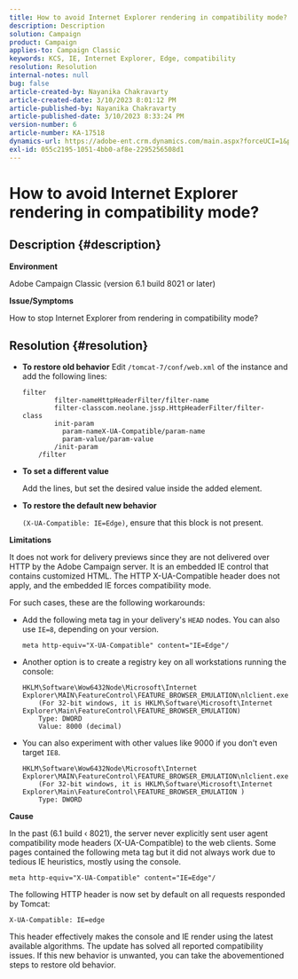 ```yaml
---
title: How to avoid Internet Explorer rendering in compatibility mode?
description: Description
solution: Campaign
product: Campaign
applies-to: Campaign Classic
keywords: KCS, IE, Internet Explorer, Edge, compatibility
resolution: Resolution
internal-notes: null
bug: false
article-created-by: Nayanika Chakravarty
article-created-date: 3/10/2023 8:01:12 PM
article-published-by: Nayanika Chakravarty
article-published-date: 3/10/2023 8:33:24 PM
version-number: 6
article-number: KA-17518
dynamics-url: https://adobe-ent.crm.dynamics.com/main.aspx?forceUCI=1&pagetype=entityrecord&etn=knowledgearticle&id=f074514c-7ebf-ed11-83ff-6045bd006b3d
exl-id: 055c2195-1051-4bb0-af8e-2295256508d1
---
```

# How to avoid Internet Explorer rendering in compatibility mode?

## Description {#description}


<b>Environment</b>

Adobe Campaign Classic (version 6.1 build 8021 or later)

<b>Issue/Symptoms</b>

How to stop Internet Explorer from rendering in compatibility mode?


## Resolution {#resolution}


- <b>To restore old behavior</b>
    Edit `/tomcat-7/conf/web.xml` of the instance and add the following lines:


    ```
    filter
            filter-nameHttpHeaderFilter/filter-name
            filter-classcom.neolane.jssp.HttpHeaderFilter/filter-    class
            init-param
              param-nameX-UA-Compatible/param-name
              param-value/param-value
            /init-param
        /filter
    ```

- <b>To set a different value</b>

    Add the lines, but set the desired value inside the added element.
- <b>To restore the default new behavior</b>

    `(X-UA-Compatible: IE=Edge)`, ensure that this block is not present.


<b>Limitations</b>

It does not work for delivery previews since they are not delivered over HTTP by the Adobe Campaign server. It is an embedded IE control that contains customized HTML. The HTTP X-UA-Compatible header does not apply, and the embedded IE forces compatibility mode.

For such cases, these are the following workarounds:

- Add the following meta tag in your delivery's `HEAD` nodes. You can also use `IE=8`, depending on your version.<br>

    ```
    meta http-equiv="X-UA-Compatible" content="IE=Edge"/
    ```

- Another option is to create a registry key on all workstations running the console:


    ```
    HKLM\Software\Wow6432Node\Microsoft\Internet Explorer\MAIN\FeatureControl\FEATURE_BROWSER_EMULATION\nlclient.exe
        (For 32-bit windows, it is HKLM\Software\Microsoft\Internet Explorer\Main\FeatureControl\FEATURE_BROWSER_EMULATION)
        Type: DWORD
        Value: 8000 (decimal)
    ```
    
- You can also experiment with other values like 9000 if you don't even target `IE8`.


    ```
    HKLM\Software\Wow6432Node\Microsoft\Internet Explorer\MAIN\FeatureControl\FEATURE_BROWSER_EMULATION\nlclient.exe
        (For 32-bit windows, it is HKLM\Software\Microsoft\Internet Explorer\Main\FeatureControl\FEATURE_BROWSER_EMULATION )
        Type: DWORD
    ```


<b>Cause</b>

In the past (6.1 build ‹ 8021), the server never explicitly sent user agent compatibility mode headers (X-UA-Compatible) to the web clients. Some pages contained the following meta tag but it did not always work due to tedious IE heuristics, mostly using the console.


```
meta http-equiv="X-UA-Compatible" content="IE=Edge"/
```


The following HTTP header is now set by default on all requests responded by Tomcat:


```
X-UA-Compatible: IE=edge
```


This header effectively makes the console and IE render using the latest available algorithms. The update has solved all reported compatibility issues. If this new behavior is unwanted, you can take the abovementioned steps to restore old behavior.
